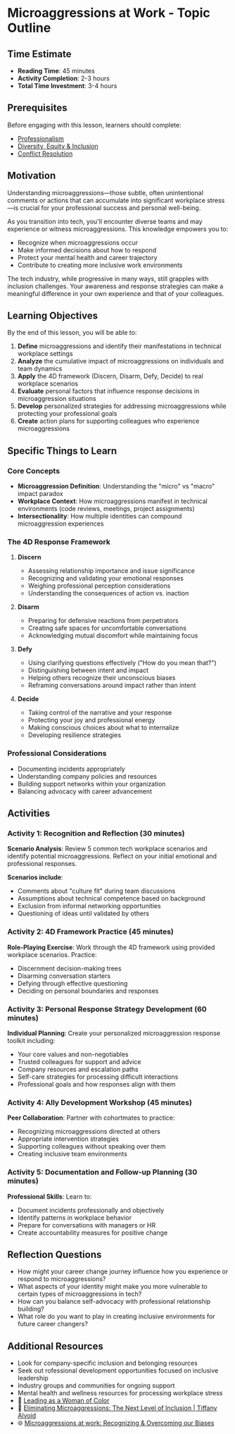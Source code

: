 # Microaggressions at Work - Topic Outline

## Time Estimate
- **Reading Time**: 45 minutes
- **Activity Completion**: 2-3 hours
- **Total Time Investment**: 3-4 hours

## Prerequisites
Before engaging with this lesson, learners should complete:
- [Professionalism](https://github.com/Techtonica/curriculum/blob/main/onboarding/professionalism.md)
- [Diversity, Equity & Inclusion](https://github.com/Techtonica/curriculum/blob/main/diversity-inclusion-bias/inclusion.md)
- [Conflict Resolution](https://github.com/Techtonica/curriculum/blob/main/career/conflict-resolution.md)

## Motivation
Understanding microaggressions—those subtle, often unintentional comments or actions that can accumulate into significant workplace stress—is crucial for your professional success and personal well-being.

As you transition into tech, you'll encounter diverse teams and may experience or witness microaggressions. This knowledge empowers you to:
- Recognize when microaggressions occur
- Make informed decisions about how to respond
- Protect your mental health and career trajectory
- Contribute to creating more inclusive work environments

The tech industry, while progressive in many ways, still grapples with inclusion challenges. Your awareness and response strategies can make a meaningful difference in your own experience and that of your colleagues.

## Learning Objectives
By the end of this lesson, you will be able to:
1. **Define** microaggressions and identify their manifestations in technical workplace settings
2. **Analyze** the cumulative impact of microaggressions on individuals and team dynamics
3. **Apply** the 4D framework (Discern, Disarm, Defy, Decide) to real workplace scenarios
4. **Evaluate** personal factors that influence response decisions in microaggression situations
5. **Develop** personalized strategies for addressing microaggressions while protecting your professional goals
6. **Create** action plans for supporting colleagues who experience microaggressions

## Specific Things to Learn

### Core Concepts
- **Microaggression Definition**: Understanding the "micro" vs "macro" impact paradox
- **Workplace Context**: How microaggressions manifest in technical environments (code reviews, meetings, project assignments)
- **Intersectionality**: How multiple identities can compound microaggression experiences

### The 4D Response Framework
1. **Discern**
   - Assessing relationship importance and issue significance
   - Recognizing and validating your emotional responses
   - Weighing professional perception considerations
   - Understanding the consequences of action vs. inaction

2. **Disarm**
   - Preparing for defensive reactions from perpetrators
   - Creating safe spaces for uncomfortable conversations
   - Acknowledging mutual discomfort while maintaining focus

3. **Defy**
   - Using clarifying questions effectively ("How do you mean that?")
   - Distinguishing between intent and impact
   - Helping others recognize their unconscious biases
   - Reframing conversations around impact rather than intent

4. **Decide**
   - Taking control of the narrative and your response
   - Protecting your joy and professional energy
   - Making conscious choices about what to internalize
   - Developing resilience strategies

### Professional Considerations
- Documenting incidents appropriately
- Understanding company policies and resources
- Building support networks within your organization
- Balancing advocacy with career advancement

## Activities

### Activity 1: Recognition and Reflection (30 minutes)
**Scenario Analysis**: Review 5 common tech workplace scenarios and identify potential microaggressions. Reflect on your initial emotional and professional responses.

**Scenarios include**:
- Comments about "culture fit" during team discussions
- Assumptions about technical competence based on background
- Exclusion from informal networking opportunities
- Questioning of ideas until validated by others

### Activity 2: 4D Framework Practice (45 minutes)
**Role-Playing Exercise**: Work through the 4D framework using provided workplace scenarios. Practice:
- Discernment decision-making trees
- Disarming conversation starters
- Defying through effective questioning
- Deciding on personal boundaries and responses

### Activity 3: Personal Response Strategy Development (60 minutes)
**Individual Planning**: Create your personalized microaggression response toolkit including:
- Your core values and non-negotiables
- Trusted colleagues for support and advice
- Company resources and escalation paths
- Self-care strategies for processing difficult interactions
- Professional goals and how responses align with them

### Activity 4: Ally Development Workshop (45 minutes)
**Peer Collaboration**: Partner with cohortmates to practice:
- Recognizing microaggressions directed at others
- Appropriate intervention strategies
- Supporting colleagues without speaking over them
- Creating inclusive team environments

### Activity 5: Documentation and Follow-up Planning (30 minutes)
**Professional Skills**: Learn to:
- Document incidents professionally and objectively
- Identify patterns in workplace behavior
- Prepare for conversations with managers or HR
- Create accountability measures for positive change

## Reflection Questions
- How might your career change journey influence how you experience or respond to microaggressions?
- What aspects of your identity might make you more vulnerable to certain types of microaggressions in tech?
- How can you balance self-advocacy with professional relationship building?
- What role do you want to play in creating inclusive environments for future career changers?

## Additional Resources
- Look for company-specific inclusion and belonging resources
- Seek out rofessional development opportunities focused on inclusive leadership
- Industry groups and communities for ongoing support
- Mental health and wellness resources for processing workplace stress
- 🎦 [Leading as a Woman of Color](https://www.youtube.com/watch?v=_LHR9JKUfhc)
- 🎦 [Eliminating Microaggressions: The Next Level of Inclusion | Tiffany Alvoid](https://www.youtube.com/watch?v=cPqVit6TJjw)
- 🌐 [Microaggressions at work: Recognizing & Overcoming our Biases](https://www.cultureamp.com/blog/microaggressions-at-work)

